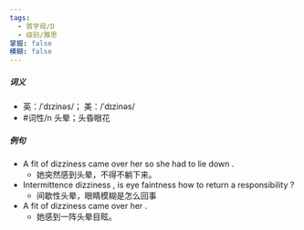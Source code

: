 ```yaml
---
tags:
  - 首字母/D
  - 级别/雅思
掌握: false
模糊: false
---
```

##### 词义
- 英：/ˈdɪzinəs/； 美：/ˈdɪzinəs/
- #词性/n  头晕；头昏眼花
##### 例句
- A fit of dizziness came over her so she had to lie down .
	- 她突然感到头晕，不得不躺下来。
- Intermittence dizziness , is eye faintness how to return a responsibility ?
	- 间歇性头晕，眼睛模糊是怎么回事
- A fit of dizziness came over her .
	- 她感到一阵头晕目眩。
